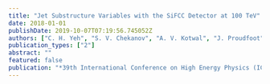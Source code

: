 ```yaml
---
title: "Jet Substructure Variables with the SiFCC Detector at 100 TeV"
date: 2018-01-01
publishDate: 2019-10-07T07:19:56.745052Z
authors: ["C. H. Yeh", "S. V. Chekanov", "A. V. Kotwal", "J. Proudfoot", "S. Sen", "N. V. Tran", "S. S. Yu"]
publication_types: ["2"]
abstract: ""
featured: false
publication: "*39th International Conference on High Energy Physics (ICHEP 2018) Seoul, Korea, July 4-11, 2018*"
---
```



